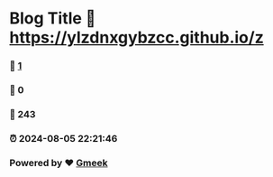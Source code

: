# Blog Title :link: https://ylzdnxgybzcc.github.io/z 
### :page_facing_up: [1](https://ylzdnxgybzcc.github.io/z/tag.html) 
### :speech_balloon: 0 
### :hibiscus: 243 
### :alarm_clock: 2024-08-05 22:21:46 
### Powered by :heart: [Gmeek](https://github.com/Meekdai/Gmeek)
